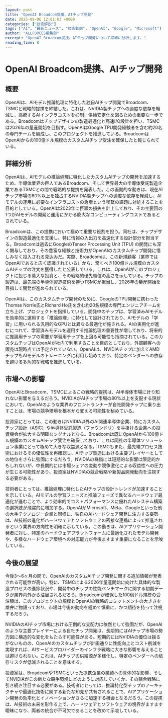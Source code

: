```yaml
---
layout: post
title: "OpenAI Broadcom提携、AIチップ開発"
date: 2025-09-06 12:01:03 +0000
categories: ["技術解説"]
tags: ["AI", "最新ニュース", "技術動向", "OpenAI", "Google", "Microsoft"]
author: "ALLFORCES編集部"
excerpt: "OpenAI Broadcom提携、AIチップ開発について詳細に分析します。"
reading_time: 8
---
```


# OpenAI Broadcom提携、AIチップ開発

## 概要
OpenAIは、AIモデル推論処理に特化した独自AIチップ開発でBroadcom、TSMCと戦略的提携を締結した。これは、NVIDIA製チップへの過度な依存を軽減し、高騰するAIインフラコストを抑制、供給安定化を図るための重要な一歩である。Broadcomはチップデザインの製造最適化と高速I/O設計を担い、TSMCは2026年の量産開始を目指す。OpenAIはGoogle TPU開発経験者を含む約20名の専門チームを編成し、このプロジェクトを推進している。BroadcomはOpenAIからの100億ドル規模のカスタムAIチップ受注を確保したと報じられている。

## 詳細分析
OpenAIは、AIモデルの推論処理に特化したカスタムAIチップの開発を加速するため、半導体業界の巨人であるBroadcom、そして世界最大の半導体受託製造企業であるTSMCとの間で戦略的な提携を発表した。この画期的な動きは、現在AIチップ市場の80%以上を独占するNVIDIA製チップへの過度な依存を軽減し、AIモデルの運用に必要なインフラコストの急増という喫緊の課題に対処することを目的としている。OpenAIは2023年に巨額の損失を計上しており、その主要因の1つがAIモデルの開発と運用にかかる膨大なコンピューティングコストであるとされている。

Broadcomは、この提携において極めて重要な役割を担う。同社は、チップデザインの製造最適化を支援し、特に情報の入出力を高速化する設計部分を担当する。Broadcomは過去にGoogleのTensor Processing Unit (TPU) の開発にも深く関与しており、その豊富な経験と技術力がOpenAIのカスタムチップ開発に惜しみなく投入される見込みだ。実際、Broadcomは、この新規顧客（業界ではOpenAIであると広く認識されている）から、驚くべき100億ドル規模のカスタムAIチップの注文を獲得したと公表している。これは、OpenAIがこのプロジェクトに投じる莫大な投資と、その戦略的優先順位の高さを示している。チップの製造は、最先端の半導体製造技術を持つTSMCが担当し、2026年の量産開始を目指して開発が進められている。

OpenAIは、このカスタムチップ開発のために、GoogleのTPU開発に携わったThomas Norrie氏とRichard Ho氏を含む約20名規模の専門エンジニアチームを立ち上げ、プロジェクトを指揮している。開発中のチップは、学習済みAIモデルを効率的に運用する「推論処理」に特化して設計されており、AIモデルの「学習」に用いられる汎用的なGPUとは異なる最適化が施される。AIの実用化が進むにつれて、学習済みモデルを運用する推論処理の重要性が増しており、将来的に推論用チップの需要が学習用チップを上回る可能性も指摘されている。このカスタムチップはOpenAIが社内で利用することを目的としており、外部顧客への販売は現時点では予定されていない。OpenAIは、NVIDIAチップに加えてAMDチップもAIモデルのトレーニングに利用し始めており、特定のベンダーへの依存を避ける多角的な戦略を推進している。

## 市場への影響
OpenAIとBroadcom、TSMCによるこの戦略的提携は、AI半導体市場に計り知れない影響を与えるだろう。NVIDIAがAIチップ市場の80%以上を支配する現状において、OpenAIのような業界のフロントランナーが自社開発チップに乗り出すことは、市場の競争環境を根本から変える可能性を秘めている。

投資家にとっては、この動きはNVIDIA以外のAI関連半導体企業、特にカスタムチップ設計（ASIC）や半導体受託製造（ファウンドリ）を手掛ける企業への投資機会が拡大する明確なシグナルとなる。Broadcomは既にOpenAIから100億ドル規模のカスタムAIチップ受注を確保しており、これは同社の半導体ソリューション事業にとって極めて大きな収益源となる。TSMCもまた、最先端プロセス技術におけるその優位性を再確認し、AIチップ製造における主要プレイヤーとしての地位をさらに強固にするだろう。NVIDIAの株価には短期的な影響は限定的かもしれないが、中長期的には市場シェアの変動や競争激化による収益性への圧力が生じる可能性があり、投資家はNVIDIAの競合戦略や新製品開発動向を注視する必要がある。

技術者にとっては、推論処理に特化したAIチップの設計トレンドが加速することを示している。AIモデルの学習フェーズと推論フェーズで異なるハードウェア最適化が進むことで、より効率的でコストパフォーマンスに優れたAIシステム構築の選択肢が飛躍的に増加する。OpenAIがMicrosoft、Meta、Googleといった他の大手テクノロジー企業と同様に、独自のAIハードウェア開発に注力する姿勢は、AI技術の進化がハードウェアとソフトウェアの密接な連携によって推進されるという業界の方向性を明確に示している。この動きは、AIアプリケーション開発者に対し、特定のハードウェアプラットフォームに最適化されたモデル開発や、多様なハードウェア環境への対応能力が今後ますます重要になることを示唆している。

## 今後の展望
今後3～6ヶ月の間で、OpenAIのカスタムAIチップ開発に関する追加情報が発表される可能性が高い。特に、TSMCによる2026年量産開始に向けた具体的な製造プロセスの進捗状況や、開発中のチップの性能ベンチマークに関する初期データが業界内外から注目されるだろう。Broadcomが確保した100億ドル規模の受注額は、このプロジェクトの規模とOpenAIの戦略的コミットメントの大きさを雄弁に物語っており、市場は今後の動向を極めて慎重に、かつ期待を持って注視するだろう。

NVIDIAのAIチップ市場における圧倒的な支配力は依然として強固だが、OpenAIのような主要プレイヤーによる自社チップ開発は、長期的にはAIチップ市場の勢力図に構造的な変化をもたらす可能性がある。短期的にはNVIDIAの優位は揺るがないものの、OpenAIのカスタムチップが計画通りに性能向上とコスト削減を実現すれば、AIサービスプロバイダーのインフラ戦略に大きな影響を与えることは避けられない。これは、AIチップの供給源が多様化し、特定のベンダーへの依存リスクが低減されることを意味する。

投資家は、BroadcomやTSMCといった提携企業の業績への具体的な影響、そしてNVIDIAがこの新たな競争環境にどのように対応していくか、その競合戦略に引き続き注目する必要がある。技術者にとっては、推論特化型チップのアーキテクチャや最適化技術に関する新たな知見が共有されることで、AIアプリケーション開発の効率化とイノベーションがさらに加速する機会となるだろう。この提携は、AI技術の未来を形作る上で、ハードウェアとソフトウェアの境界がますます曖昧になり、両者の統合が不可欠であることを改めて示唆している。


